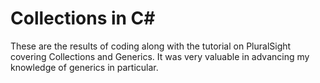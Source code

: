 # Collections in C#

These are the results of coding along with the tutorial on PluralSight covering Collections and Generics.  It was very valuable in advancing my knowledge of generics in particular.
